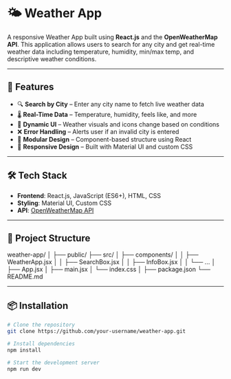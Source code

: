 # 🌤️ Weather App

A responsive Weather App built using **React.js** and the **OpenWeatherMap API**. This application allows users to search for any city and get real-time weather data including temperature, humidity, min/max temp, and descriptive weather conditions.

---

## 🚀 Features

- 🔍 **Search by City** – Enter any city name to fetch live weather data
- 🌡️ **Real-Time Data** – Temperature, humidity, feels like, and more
- 🌈 **Dynamic UI** – Weather visuals and icons change based on conditions
- ❌ **Error Handling** – Alerts user if an invalid city is entered
- 🧩 **Modular Design** – Component-based structure using React
- 🎨 **Responsive Design** – Built with Material UI and custom CSS

---

## 🛠️ Tech Stack

- **Frontend**: React.js, JavaScript (ES6+), HTML, CSS
- **Styling**: Material UI, Custom CSS
- **API**: [OpenWeatherMap API](https://openweathermap.org/api)

---
## 📁 Project Structure

weather-app/
│
├── public/
├── src/
│   ├── components/
│   │   ├── WeatherApp.jsx
│   │   ├── SearchBox.jsx
│   │   ├── InfoBox.jsx
│   │   └── ...
│   ├── App.jsx
│   ├── main.jsx
│   └── index.css
│
├── package.json
└── README.md

---

## 📦 Installation

```bash
# Clone the repository
git clone https://github.com/your-username/weather-app.git

# Install dependencies
npm install

# Start the development server
npm run dev
